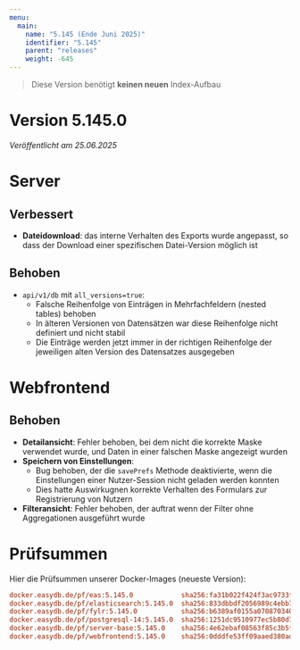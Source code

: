 ```yaml
---
menu:
  main:
    name: "5.145 (Ende Juni 2025)"
    identifier: "5.145"
    parent: "releases"
    weight: -645
---
```


> Diese Version benötigt **keinen neuen** Index-Aufbau

# Version 5.145.0

*Veröffentlicht am 25.06.2025*


# Server

## Verbessert

* **Dateidownload**: das interne Verhalten des Exports wurde angepasst, so dass der Download einer spezifischen Datei-Version möglich ist

## Behoben

* `api/v1/db` mit `all_versions=true`:
  * Falsche Reihenfolge von Einträgen in Mehrfachfeldern (nested tables) behoben
  * In älteren Versionen von Datensätzen war diese Reihenfolge nicht definiert und nicht stabil
  * Die Einträge werden jetzt immer in der richtigen Reihenfolge der jeweiligen alten Version des Datensatzes ausgegeben

# Webfrontend

## Behoben

* **Detailansicht**: Fehler behoben, bei dem nicht die korrekte Maske verwendet wurde, und Daten in einer falschen Maske angezeigt wurden
* **Speichern von Einstellungen**:
  * Bug behoben, der die `savePrefs` Methode deaktivierte, wenn die Einstellungen einer Nutzer-Session nicht geladen werden konnten
  * Dies hatte Auswirkugnen korrekte Verhalten des Formulars zur Registrierung von Nutzern
* **Filteransicht**: Fehler behoben, der auftrat wenn der Filter ohne Aggregationen ausgeführt wurde


# Prüfsummen

Hier die Prüfsummen unserer Docker-Images (neueste Version):

```ini
docker.easydb.de/pf/eas:5.145.0            sha256:fa31b022f424f3ac9733f1fbd3a4f4526addd4580b7333190b1f3c2c7a0bbd4d
docker.easydb.de/pf/elasticsearch:5.145.0  sha256:833dbbdf2056989c4ebb78e4f64762802dc85b5400705bc32d6d5c301b6f41fd
docker.easydb.de/pf/fylr:5.145.0           sha256:b6389af0155a070870340206353d21a65314086f845ff02571daa21a4439534a
docker.easydb.de/pf/postgresql-14:5.145.0  sha256:1251dc9510977ec5b80d70d306ec7287c70e63f9af0677551ff2e012b46010da
docker.easydb.de/pf/server-base:5.145.0    sha256:4e62ebaf08563f85c3b5ff3c5c68a33a2eafb7cf0bfae7e4120f610594f8fd78
docker.easydb.de/pf/webfrontend:5.145.0    sha256:0dddfe53ff09aaed380ad9b51253cea5643114aca715d4771f8bb2626683ca07
```
